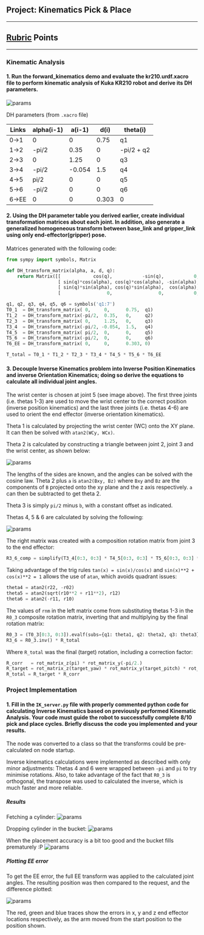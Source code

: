 ## Project: Kinematics Pick & Place

---

[//]: # (Image References)

[arm]: ./misc_images/arm.jpg
[theta23]: ./misc_images/theta23.jpg
[theta456]: ./misc_images/theta456.gif
[fetch]: ./misc_images/fetch.png
[drop]: ./misc_images/drop.png
[final]: ./misc_images/final.png
[errors]: ./misc_images/errors.png

## [Rubric](https://review.udacity.com/#!/rubrics/972/view) Points

---

### Kinematic Analysis
#### 1. Run the forward_kinematics demo and evaluate the kr210.urdf.xacro file to perform kinematic analysis of Kuka KR210 robot and derive its DH parameters.

![params][arm]

DH parameters (from `.xacro` file)

Links | alpha(i-1) | a(i-1) | d(i)  | theta(i)
---   | ---        | ---    | ---   | ---
0->1  | 0          | 0      | 0.75  | q1
1->2  | -pi/2      | 0.35   | 0     | -pi/2 + q2
2->3  | 0          | 1.25   | 0     | q3
3->4  | -pi/2      | -0.054 | 1.5   | q4
4->5  | pi/2       | 0      | 0     | q5
5->6  | -pi/2      | 0      | 0     | q6
6->EE | 0          | 0      | 0.303 | 0

#### 2. Using the DH parameter table you derived earlier, create individual transformation matrices about each joint. In addition, also generate a generalized homogeneous transform between base_link and gripper_link using only end-effector(gripper) pose.

Matrices generated with the following code:

```python
from sympy import symbols, Matrix

def DH_transform_matrix(alpha, a, d, q):
    return Matrix([[            cos(q),           -sin(q),           0,             a],
                   [ sin(q)*cos(alpha), cos(q)*cos(alpha), -sin(alpha), -sin(alpha)*d],
                   [ sin(q)*sin(alpha), cos(q)*sin(alpha),  cos(alpha),  cos(alpha)*d],
                   [                 0,                 0,           0,             1]])

q1, q2, q3, q4, q5, q6 = symbols('q1:7')
T0_1  = DH_transform_matrix( 0,     0,      0.75,  q1)
T1_2  = DH_transform_matrix(-pi/2,  0.35,   0,     q2)
T2_3  = DH_transform_matrix( 0,     1.25,   0,     q3)
T3_4  = DH_transform_matrix(-pi/2, -0.054,  1.5,   q4)
T4_5  = DH_transform_matrix( pi/2,  0,      0,     q5)
T5_6  = DH_transform_matrix(-pi/2,  0,      0,     q6)
T6_EE = DH_transform_matrix( 0,     0,      0.303, 0)

T_total = T0_1 * T1_2 * T2_3 * T3_4 * T4_5 * T5_6 * T6_EE
```

#### 3. Decouple Inverse Kinematics problem into Inverse Position Kinematics and inverse Orientation Kinematics; doing so derive the equations to calculate all individual joint angles.
 
The wrist center is chosen at joint 5 (see image above). The first three joints (i.e. thetas 1-3) are used to move the wrist center to the correct position (inverse position kinematics) and the last three joints (i.e. thetas 4-6) are used to orient the end effector (inverse orientation kinematics).

Theta 1 is calculated by projecting the wrist center (WC) onto the XY plane. It can then be solved with `atan2(WCy, WCx)`.

Theta 2 is calculated by constructing a triangle between joint 2, joint 3 and the wrist center, as shown below:

![params][theta23]

The lengths of the sides are known, and the angles can be solved with the cosine law. Theta 2 plus `a` is `atan2(Bxy, Bz)` where `Bxy` and `Bz` are the components of `B` projected onto the xy plane and the z axis respectively. `a` can then be subtracted to get theta 2.

Theta 3 is simply `pi/2` minus `b`, with a constant offset as indicated.

Thetas 4, 5 & 6 are calculated by solving the following:

![params][theta456]

The right matrix was created with a composition rotation matrix from joint 3 to the end effector:

```python
R3_6_comp = simplify(T3_4[0:3, 0:3] * T4_5[0:3, 0:3] * T5_6[0:3, 0:3] * T6_G[0:3, 0:3])
```

Taking advantage of the trig rules `tan(x) = sin(x)/cos(x)` and `sin(x)**2 + cos(x)**2 = 1` allows the use of `atan`, which avoids quadrant issues:

```python
theta4 = atan2(r22, -r02)
theta5 = atan2(sqrt(r10**2 + r11**2), r12)
theta6 = atan2(-r11, r10)
```

The values of `rnm` in the left matrix come from substituting thetas 1-3 in the `R0_3` composite rotation matrix, inverting that and multiplying by the final rotation matrix:

```python
R0_3 = (T0_3[0:3, 0:3]).evalf(subs={q1: theta1, q2: theta2, q3: theta3})
R3_6 = R0_3.inv() * R_total
```

Where `R_total` was the final (target) rotation, including a correction factor:

```python 
R_corr   = rot_matrix_z(pi) * rot_matrix_y(-pi/2.)
R_target = rot_matrix_z(target_yaw) * rot_matrix_y(target_pitch) * rot_matrix_x(target_roll)
R_total = R_target * R_corr
```

### Project Implementation

#### 1. Fill in the `IK_server.py` file with properly commented python code for calculating Inverse Kinematics based on previously performed Kinematic Analysis. Your code must guide the robot to successfully complete 8/10 pick and place cycles. Briefly discuss the code you implemented and your results. 

The node was converted to a class so that the transforms could be pre-calculated on node startup.

Inverse kinematics calculations were implemented as described with only minor adjustments:  Thetas 4 and 6 were wrapped between `-pi` and `pi` to try minimise rotations. Also, to take advantage of the fact that `R0_3` is orthogonal, the transpose was used to calculated the inverse, which is much faster and more reliable.

##### Results
Fetching a cylinder:
![params][fetch]

Dropping cylinder in the bucket:
![params][drop]

When the placement accuracy is a bit too good and the bucket fills prematurely :P 
![params][final]

##### Plotting EE error
To get the EE error, the full EE transform was applied to the calculated joint angles. The resulting position was then compared to the request, and the difference plotted:

![params][errors]

The red, green and blue traces show the errors in x, y and z end effector locations respectively, as the arm moved from the start position to the position shown.